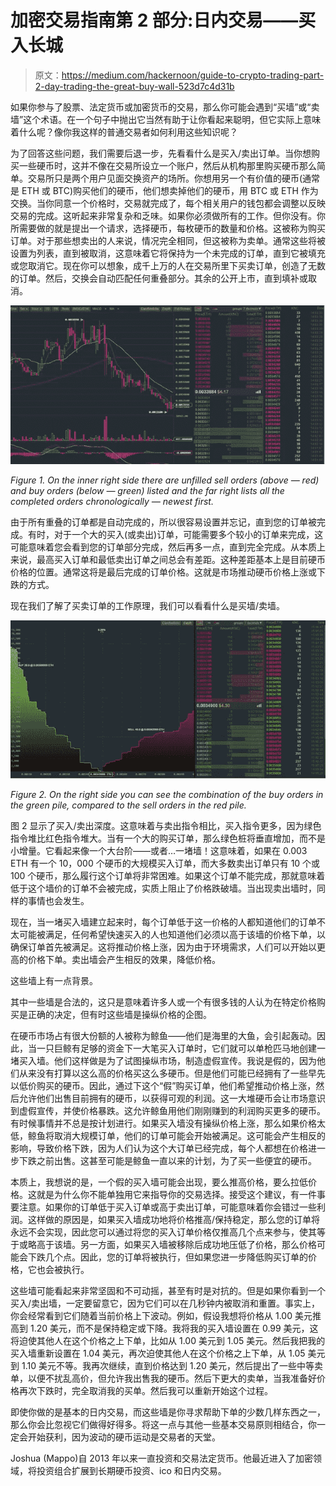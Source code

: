 # 加密交易指南第 2 部分:日内交易——买入长城

> 原文：<https://medium.com/hackernoon/guide-to-crypto-trading-part-2-day-trading-the-great-buy-wall-523d7c4d31b>

如果你参与了股票、法定货币或加密货币的交易，那么你可能会遇到“买墙”或“卖墙”这个术语。在一个句子中抛出它当然有助于让你看起来聪明，但它实际上意味着什么呢？像你我这样的普通交易者如何利用这些知识呢？

为了回答这些问题，我们需要后退一步，先看看什么是买入/卖出订单。当你想购买一些硬币时，这并不像在交易所设立一个账户，然后从机构那里购买硬币那么简单。交易所只是两个用户见面交换资产的场所。你想用另一个有价值的硬币(通常是 ETH 或 BTC)购买他们的硬币，他们想卖掉他们的硬币，用 BTC 或 ETH 作为交换。当你同意一个价格时，交易就完成了，每个相关用户的钱包都会调整以反映交易的完成。这听起来非常复杂和乏味。如果你必须做所有的工作。但你没有。你所需要做的就是提出一个请求，选择硬币，每枚硬币的数量和价格。这被称为购买订单。对于那些想卖出的人来说，情况完全相同，但这被称为卖单。通常这些将被设置为列表，直到被取消，这意味着它将保持为一个未完成的订单，直到它被填充或您取消它。现在你可以想象，成千上万的人在交易所里下买卖订单，创造了无数的订单。然后，交换会自动匹配任何重叠部分。其余的公开上市，直到填补或取消。

![](img/0f247a53b6c3c4a7e105a4ad69561d6e.png)

*Figure 1\. On the inner right side there are unfilled sell orders (above — red) and buy orders (below — green) listed and the far right lists all the completed orders chronologically — newest first.*

由于所有重叠的订单都是自动完成的，所以很容易设置并忘记，直到您的订单被完成。有时，对于一个大的买入(或卖出)订单，可能需要多个较小的订单来完成，这可能意味着您会看到您的订单部分完成，然后再多一点，直到完全完成。从本质上来说，最高买入订单和最低卖出订单之间总会有差距。这种差距基本上是目前硬币价格的位置。通常这将是最后完成的订单价格。这就是市场推动硬币价格上涨或下跌的方式。

现在我们了解了买卖订单的工作原理，我们可以看看什么是买墙/卖墙。

![](img/eb48f253e5e0212eabc1e40f2e7721ac.png)

*Figure 2\. On the right side you can see the combination of the buy orders in the green pile, compared to the sell orders in the red pile.*

图 2 显示了买入/卖出深度。这意味着与卖出指令相比，买入指令更多，因为绿色指令堆比红色指令堆大。当有一个大的购买订单，那么绿色桩将垂直增加，而不是小增量。它看起来像一个大台阶——或者…一堵墙！这意味着，如果在 0.003 ETH 有一个 10，000 个硬币的大规模买入订单，而大多数卖出订单只有 10 个或 100 个硬币，那么履行这个订单将非常困难。如果这个订单不能完成，那就意味着低于这个墙价的订单不会被完成，实质上阻止了价格跌破墙。当出现卖出墙时，同样的事情也会发生。

现在，当一堵买入墙建立起来时，每个订单低于这一价格的人都知道他们的订单不太可能被满足，任何希望快速买入的人也知道他们必须以高于该墙的价格下单，以确保订单首先被满足。这将推动价格上涨，因为由于环境需求，人们可以开始以更高的价格下单。卖出墙会产生相反的效果，降低价格。

这些墙上有一点背景。

其中一些墙是合法的，这只是意味着许多人或一个有很多钱的人认为在特定价格购买是正确的决定，但有时这些墙是操纵价格的企图。

在硬币市场占有很大份额的人被称为鲸鱼——他们是海里的大鱼，会引起轰动。因此，当一只巨鲸有足够的资金下一大笔买入订单时，它们就可以单枪匹马地创建一堵买入墙。他们这样做是为了试图操纵市场，制造虚假宣传。我说是假的，因为他们从来没有打算以这么高的价格买这么多硬币。但是他们可能已经拥有了一些早先以低价购买的硬币。因此，通过下这个“假”购买订单，他们希望推动价格上涨，然后允许他们出售目前拥有的硬币，以获得可观的利润。这一大堆硬币会让市场意识到虚假宣传，并使价格暴跌。这允许鲸鱼用他们刚刚赚到的利润购买更多的硬币。有时候事情并不总是按计划进行。如果买入墙没有操纵价格上涨，那么如果价格太低，鲸鱼将取消大规模订单，他们的订单可能会开始被满足。这可能会产生相反的影响，导致价格下跌，因为人们认为这个大订单已经完成，每个人都想在价格进一步下跌之前出售。这甚至可能是鲸鱼一直以来的计划，为了买一些便宜的硬币。

本质上，我想说的是，一个假的买入墙可能会出现，要么推高价格，要么拉低价格。这就是为什么你不能单独用它来指导你的交易选择。接受这个建议，有一件事要注意。如果你的订单低于买入订单或高于卖出订单，可能意味着你会错过一些利润。这样做的原因是，如果买入墙成功地将价格推高/保持稳定，那么您的订单将永远不会实现，因此您可以通过将您的买入订单价格仅推高几个点来参与，使其等于或略高于该墙。另一方面，如果买入墙被移除后成功地压低了价格，那么价格可能会下跌几个点。因此，您的订单将被执行，但如果您进一步降低购买订单的价格，它也会被执行。

这些墙可能看起来非常坚固和不可动摇，甚至有时是对抗的。但是如果你看到一个买入/卖出墙，一定要留意它，因为它们可以在几秒钟内被取消和重置。事实上，你会经常看到它们随着当前价格上下波动。例如，假设我想将价格从 1.00 美元推高到 1.20 美元，而不是保持稳定或下降。我将我的买入墙设置在 0.99 美元，这将迫使其他人在这个价格之上下单，比如从 1.00 美元到 1.05 美元。然后我把我的买入墙重新设置在 1.04 美元，再次迫使其他人在这个价格之上下单，从 1.05 美元到 1.10 美元不等。我再次继续，直到价格达到 1.20 美元，然后提出了一些中等卖单，以便不扰乱高价，但允许我出售我的硬币。然后下更大的卖单，当我准备好价格再次下跌时，完全取消我的买单。然后我可以重新开始这个过程。

即使你做的是基本的日内交易，而这些墙是你寻求帮助下单的少数几样东西之一，那么你会比忽视它们做得好得多。将这一点与其他一些基本交易原则相结合，你一定会开始获利，因为波动的硬币运动是交易者的天堂。

Joshua (Mappo)自 2013 年以来一直投资和交易法定货币。他最近进入了加密领域，将投资组合扩展到长期硬币投资、ico 和日内交易。